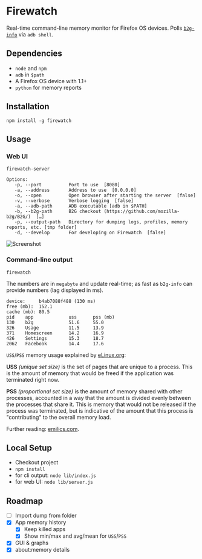 # Firewatch

Real-time command-line memory monitor for Firefox OS devices. Polls [`b2g-info`](https://github.com/mozilla-b2g/gonk-misc/tree/master/b2g-info) via `adb shell`.

## Dependencies

 * `node` and `npm`
 * `adb` in `$path`
 * A Firefox OS device with 1.1+
 * `python` for memory reports

## Installation

```
npm install -g firewatch
```

## Usage

### Web UI

```
firewatch-server
```

```
Options:
   -p, --port          Port to use  [8080]
   -a, --address       Address to use  [0.0.0.0]
   -o, --open          Open browser after starting the server  [false]
   -v, --verbose       Verbose logging  [false]
   -a, --adb-path      ADB executable [adb in $PATH]
   -b, --b2g-path      B2G checkout (https://github.com/mozilla-b2g/B2G/)  […]
   -p, --output-path   Directory for dumping logs, profiles, memory reports, etc. [tmp folder]
   -d, --develop       For developing on Firewatch  [false]
```

![Screenshot](https://i.cloudup.com/gFBKQ-gXuL.png)

### Command-line output

```
firewatch
```

The numbers are in `megabyte` and update real-time; as fast as `b2g-info` can provide numbers (lag displayed in ms).

```
device:     b4ab7088f488 (130 ms)
free (mb):  152.1
cache (mb): 80.5
pid    app             uss      pss (mb)
130    b2g             51.6     55.0
326    Usage           11.5     13.9
371    Homescreen      14.2     16.9
426    Settings        15.3     18.7
2062   Facebook        14.4     17.6
```

`USS`/`PSS` memory usage explained by [eLinux.org](http://elinux.org/Android_Memory_Usage):

**USS** *(unique set size)* is the set of pages that are unique to a process. This is the amount of memory that would be freed if the application was terminated right now.

**PSS** *(proportional set size)* is the amount of memory shared with other processes, accounted in a way that the amount is divided evenly between the processes that share it. This is memory that would not be released if the process was terminated, but is indicative of the amount that this process is "contributing" to the overall memory load.

Further reading: [emilics.com](http://emilics.com/blog/article/mconsumption.html).

## Local Setup

 * Checkout project
 * `npm install`
 * for cli output: `node lib/index.js`
 * for web UI: `node lib/server.js`

## Roadmap

- [ ] Import dump from folder
- [x] App memory history
  - [x] Keep killed apps
  - [x] Show min/max and avg/mean for `USS`/`PSS`
- [x] GUI & graphs
- [x] about:memory details